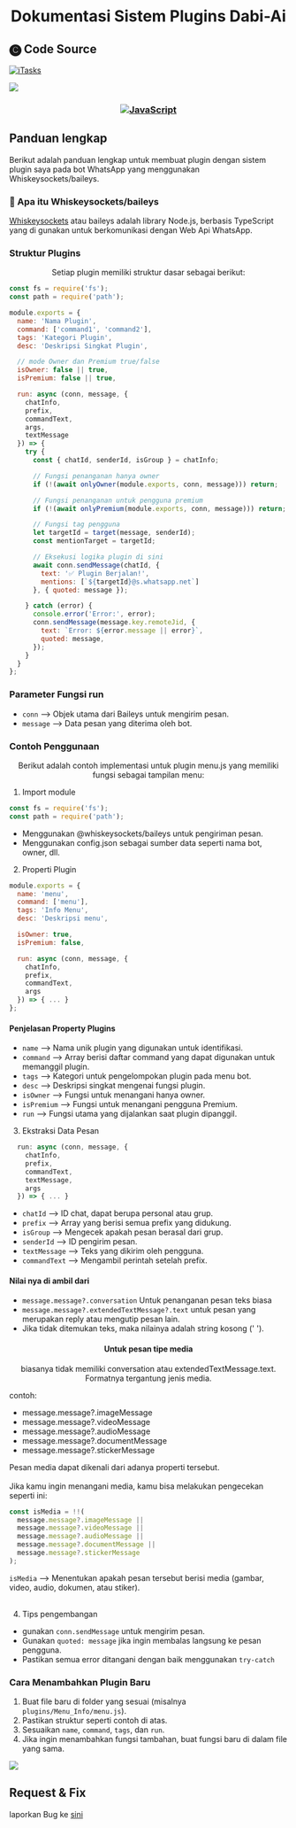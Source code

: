 # <div align='center'>Dokumentasi Sistem Plugins Dabi-Ai</div>

## 🅒 Code Source
[![iTasks](https://github-readme-stats.vercel.app/api/pin/?username=maoudabi0&repo=Dabi-Ai&border_color=7F3FBF&bg_color=FFFFFF&title_color=010101&text_color=8B949E&icon_color=7F3FBF)](https://github.com/maoudabi0/Dabi-Ai)

<a><img src='https://i.imgur.com/LyHic3i.gif'/></a>

<h3>
 <p align="center">
  <a href="https://id.m.wikipedia.org/wiki/JavaScript">
   <img src="https://img.shields.io/badge/JavaScript-0?style=for-the-badge&logo=javascript&logoColor=F7DF1E&logoSize=3&color=323330" alt="JavaScript" />
  </a>
 </p>
</h3>

## Panduan lengkap

<p align="left">
Berikut adalah panduan lengkap untuk membuat plugin dengan sistem plugin saya pada bot WhatsApp yang menggunakan Whiskeysockets/baileys.
</p>

### 🔎  Apa itu Whiskeysockets/baileys
 [Whiskeysockets](https://guide.whiskeysockets.io) atau baileys adalah library Node.js, berbasis TypeScript yang di gunakan untuk berkomunikasi dengan Web Api WhatsApp.


### Struktur Plugins
<p align="center">
Setiap plugin memiliki struktur dasar sebagai berikut:
</p>

```js
const fs = require('fs');
const path = require('path');

module.exports = {
  name: 'Nama Plugin',
  command: ['command1', 'command2'],
  tags: 'Kategori Plugin',
  desc: 'Deskripsi Singkat Plugin',

  // mode Owner dan Premium true/false
  isOwner: false || true,
  isPremium: false || true,

  run: async (conn, message, {
    chatInfo,
    prefix,
    commandText,
    args,
    textMessage
  }) => {
    try {
      const { chatId, senderId, isGroup } = chatInfo;

      // Fungsi penanganan hanya owner 
      if (!(await onlyOwner(module.exports, conn, message))) return;

      // Fungsi penanganan untuk pengguna premium 
      if (!(await onlyPremium(module.exports, conn, message))) return;

      // Fungsi tag pengguna 
      let targetId = target(message, senderId);
      const mentionTarget = targetId;

      // Eksekusi logika plugin di sini
      await conn.sendMessage(chatId, {
        text: '✅ Plugin Berjalan!',
        mentions: [`${targetId}@s.whatsapp.net`]
      }, { quoted: message });

    } catch (error) {
      console.error('Error:', error);
      conn.sendMessage(message.key.remoteJid, {
        text: `Error: ${error.message || error}`,
        quoted: message,
      });
    }
  }
};
```

### Parameter Fungsi run
- ```conn```  -->  Objek utama dari Baileys untuk mengirim pesan.
- ```message```  -->  Data pesan yang diterima oleh bot.


### Contoh Penggunaan
<p align="center">
Berikut adalah contoh implementasi untuk plugin menu.js yang memiliki fungsi sebagai tampilan menu:
</p>


1. Import module
```js
const fs = require('fs');
const path = require('path');
```
- Menggunakan @whiskeysockets/baileys untuk pengiriman pesan.
- Menggunakan config.json sebagai sumber data seperti nama bot, owner, dll.

2. Properti Plugin
```js
module.exports = {
  name: 'menu',
  command: ['menu'],
  tags: 'Info Menu',
  desc: 'Deskripsi menu',

  isOwner: true,
  isPremium: false,

  run: async (conn, message, {
    chatInfo,
    prefix,
    commandText,
    args
  }) => { ... }
};
```

#### Penjelasan Property Plugins
- ```name```  -->  Nama unik plugin yang digunakan untuk identifikasi.
- ```command```  -->  Array berisi daftar command yang dapat digunakan untuk memanggil plugin.
- ```tags```  -->  Kategori untuk pengelompokan plugin pada menu bot.
- ```desc```  -->  Deskripsi singkat mengenai fungsi plugin.
- ```isOwner```  -->  Fungsi untuk menangani hanya owner.
- ```isPremium```  -->  Fungsi untuk menangani pengguna Premium.
- ```run```  -->  Fungsi utama yang dijalankan saat plugin dipanggil.

3. Ekstraksi Data Pesan

```js
  run: async (conn, message, {
    chatInfo,
    prefix,
    commandText,
    textMessage,
    args
  }) => { ... }
```

- ```chatId```  -->  ID chat, dapat berupa personal atau grup.
- ```prefix```  -->  Array yang berisi semua prefix yang didukung.
- ```isGroup```  -->  Mengecek apakah pesan berasal dari grup.
- ```senderId```  -->  ID pengirim pesan.
- ```textMessage```  -->  Teks yang dikirim oleh pengguna.
- ```commandText```  -->  Mengambil perintah setelah prefix.

<h4>
 <p align="left">
 Nilai nya di ambil dari
 </p>
</h4>

- ```message.message?.conversation``` Untuk penanganan pesan teks biasa
- ```message.message?.extendedTextMessage?.text``` untuk pesan yang merupakan reply atau mengutip pesan lain.
- Jika tidak ditemukan teks, maka nilainya adalah string kosong (' ').

<h4>
 <p align="center">
 Untuk pesan tipe media
 </p>
</h4>

<p align="center">
 biasanya tidak memiliki conversation atau extendedTextMessage.text. Formatnya tergantung jenis media.
</p>

contoh:

- message.message?.imageMessage
- message.message?.videoMessage
- message.message?.audioMessage
- message.message?.documentMessage
- message.message?.stickerMessage

Pesan media dapat dikenali dari adanya properti tersebut. <br> <br>
Jika kamu ingin menangani media, kamu bisa melakukan pengecekan seperti ini:

```js
const isMedia = !!(
  message.message?.imageMessage ||
  message.message?.videoMessage ||
  message.message?.audioMessage ||
  message.message?.documentMessage ||
  message.message?.stickerMessage
);
```

```isMedia```  -->  Menentukan apakah pesan tersebut berisi media (gambar, video, audio, dokumen, atau stiker).<br> <br>

4. Tips pengembangan
- gunakan ```conn.sendMessage``` untuk mengirim pesan.
- Gunakan ```quoted: message``` jika ingin membalas langsung ke pesan pengguna.
- Pastikan semua error ditangani dengan baik menggunakan ```try-catch```

### Cara Menambahkan Plugin Baru
1. Buat file baru di folder yang sesuai (misalnya `plugins/Menu_Info/menu.js`).
2. Pastikan struktur seperti contoh di atas.
3. Sesuaikan `name`, `command`, `tags`, dan `run`.
4. Jika ingin menambahkan fungsi tambahan, buat fungsi baru di dalam file yang sama.

<a><img src='https://i.imgur.com/LyHic3i.gif'/></a>

## Request & Fix 
   laporkan Bug ke [sini](https://wa.me/6285725892962?text=halo+kak+aku+ingin+melaporkan+bug)
   